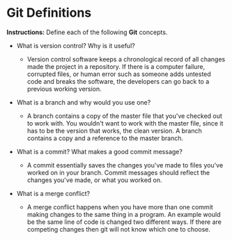 # Git Definitions

**Instructions:** Define each of the following **Git** concepts.

* What is version control? Why is it useful? 
   * Version control software keeps a chronological record of all changes made the project in a repository. If there is a computer failure, corrupted files, or human error such as someone adds untested code and breaks the software, the developers can go back to a previous working version.

* What is a branch and why would you use one?
   * A branch contains a copy of the master file that you've checked out to work with. You wouldn't want to work with the master file, since it has to be the version that works, the clean version. A branch contains a copy and a reference to the master branch.  

* What is a commit? What makes a good commit message?
   * A commit essentially saves the changes you've made to files you've worked on in your branch. Commit messages should reflect the changes you've made, or what you worked on.

* What is a merge conflict?
   * A merge conflict happens when you have more than one commit making changes to the same thing in a program. An example would be the same line of code is changed two different ways. If there are competing changes then git will not know which one to choose. 